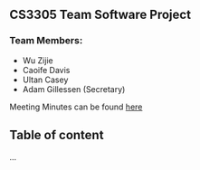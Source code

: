 ## CS3305 Team Software Project

### Team Members:
* Wu Zijie
* Caoife Davis
* Ultan Casey
* Adam Gillessen (Secretary)

Meeting Minutes can be found [here](https://docs.google.com/document/d/15NweTtgGW-K3wx3XQwjjnxLpIuCDaAU5f4-fV1tkW5c/edit?usp=sharing)

## Table of content
...
